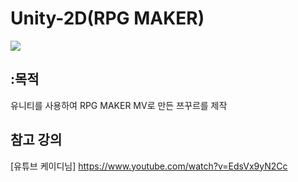 # Unity-2D(RPG MAKER)

<img src="https://img.shields.io/badge/Unity2D-239120?style=flat&logo=C Sharp&logoColor=white"/>

## :목적

유니티를 사용하여 RPG MAKER MV로 만든 쯔꾸르를 제작

## 참고 강의

[유튜브 케이디님] https://www.youtube.com/watch?v=EdsVx9yN2Cc
